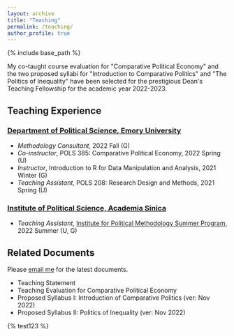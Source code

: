 ```yaml
---
layout: archive
title: "Teaching"
permalink: /teaching/
author_profile: true
---
```


{% include base_path %}

My co-taught course evaluation for "Comparative Political Economy" and the two proposed syllabi for "Introduction to Comparative Politics" and "The Politics of Inequality" have been selected for the prestigious Dean's Teaching Fellowship for the academic year 2022-2023. 

## Teaching Experience


### [Department of Political Science, Emory University](http://polisci.emory.edu/home/)
* _Methodology Consultant_, 2022 Fall (G)
* _Co-instructor_, POLS 385: Comparative Political Economy, 2022 Spring (U)
* _Instructor_, Introduction to R for Data Manipulation and Analysis, 2021 Winter (G)
* _Teaching Assistant_, POLS 208: Research Design and Methods, 2021 Spring (U)

### [Institute of Political Science, Academia Sinica](https://www.ipsas.sinica.edu.tw/en/)
* _Teaching Assistant_, [Institute for Political Methodology Summer Program](http://www.ipmasia.org/), 2022 Summer (U, G)


## Related Documents
Please [email me](mailto:hsu.yumin.wang@emory.edu) for the latest documents.

* Teaching Statement 
* Teaching Evaluation for Comparative Political Economy
* Proposed Syllabus I: Introduction of Comparative Politics (ver: Nov 2022)
* Proposed Syllabus II: Politics of Inequality (ver: Nov 2022)


{% test123 %}
